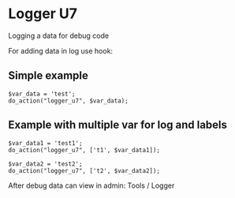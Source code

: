 # Logger U7

Logging a data for debug code


For adding data in log use hook:

## Simple example
```
$var_data = 'test';
do_action("logger_u7", $var_data);
```

## Example with multiple var for log and labels

```
$var_data1 = 'test1';
do_action("logger_u7", ['t1', $var_data1]);

$var_data2 = 'test2';
do_action("logger_u7", ['t2', $var_data2]);

```


After debug data can view in admin: Tools / Logger
